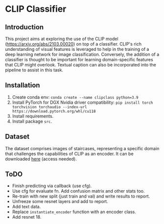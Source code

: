 # CLIP Classifier

## Introduction
This project aims at exploring the use of the CLIP model (https://arxiv.org/abs/2103.00020) on top of a classifier. CLIP's rich understanding of visual features is leveraged to help in the training of a deep learning network for image classification. Conversely, the addition of a classifier is thought to be important for learning domain-specific features that CLIP might overlook. Textual caption can also be incorporated into the pipeline to assist in this task.

## Installation
1. Create conda env: `conda create --name clipclass python=3.9`
2. Install PyTorch for DGX Nvidia driver compatibility: `pip install torch torchvision torchaudio --index-url https://download.pytorch.org/whl/cu118`
3. Install requirements.
4. Install package `src`.

## Dataset
The dataset comprises images of staircases, representing a specific domain that challenges the capabilities of CLIP as an encoder. It can be downloaded [here](https://drive.google.com/file/d/1R5IoYjMOVfBTw3Afz9mrEHbg_czxAYXO/view?usp=sharing) (access needed). 

## ToDO
- Finish predicting via callback (use cfg).
- Use cfg for evaluate fn. Add confusion matrix and other stats too.
- Re-train with new split (just train and val) and write results to report.
- Unfreeze some resnet layers and add to report.
- Add text data.
- Replace `instantiate_encoder` function with an encoder class.
- Add resnet 18.
